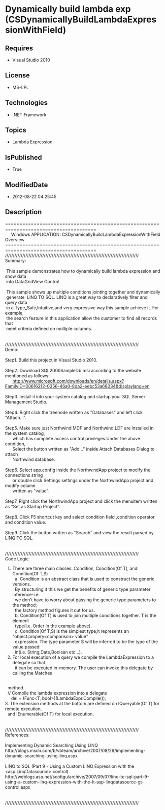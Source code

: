 # Dynamically build lambda exp (CSDynamicallyBuildLambdaExpressionWithField)
## Requires
* Visual Studio 2010
## License
* MS-LPL
## Technologies
* .NET Framework
## Topics
* Lambda Expression
## IsPublished
* True
## ModifiedDate
* 2012-08-22 04:25:45
## Description
======================================================================================<br>
&nbsp; &nbsp; &nbsp;Windows APPLICATION: CSDynamicallyBuildLambdaExpressionWithField Overview &nbsp; &nbsp; &nbsp; &nbsp; &nbsp; &nbsp; &nbsp; &nbsp; &nbsp; &nbsp; &nbsp; &nbsp;<br>
======================================================================================<br>
//////////////////////////////////////////////////////////////////////////////////////<br>
Summary:<br>
<br>
&nbsp;This sample demonstrates how to dynamically build lambda expression and show data
<br>
&nbsp;into DataGridView Control.<br>
<br>
&nbsp;This sample shows up multiple conditions jointing together and dynamically <br>
&nbsp;generate &nbsp;LINQ TO SQL. LINQ is a great way to declaratively filter and query data
<br>
&nbsp;in a Type_Safe,Intuitive,and very expressive way.this sample achieve it. For example,<br>
&nbsp;the search feature in this application allow the customer to find all records that
<br>
&nbsp;meet criteria defined on multiple columns.<br>
<br>
&nbsp; <br>
//////////////////////////////////////////////////////////////////////////////////////<br>
Demo:<br>
<br>
Step1. Build this project in Visual Studio 2010. <br>
<br>
Step2. Download SQL2000SampleDb.msi according to the website mentioned as follows:<br>
&nbsp; &nbsp; &nbsp; http://www.microsoft.com/downloads/en/details.aspx?FamilyID=06616212-0356-46a0-8da2-eebc53a68034&displaylang=en<br>
&nbsp; &nbsp; &nbsp;<br>
Step3. Install it into your system catalog and startup your SQL Server Management Studio.<br>
<br>
Step4. Right click the treenode written as &quot;Databases&quot; and left click &quot;Attach...&quot;.<br>
<br>
Step5. Make sure just Northwind.MDF and Northwind.LDF are installed in the system catalog,<br>
&nbsp; &nbsp; &nbsp; which has complete access control privileges.Under the above condition,<br>
&nbsp; &nbsp; &nbsp; Select the button written as &quot;Add...&quot; inside Attach Databases Dialog to attach
<br>
&nbsp; &nbsp; &nbsp; Northwind database. <br>
<br>
Step6. Select app.config inside the NorthwindApp project to modify the connections string
<br>
&nbsp; &nbsp; &nbsp; or double click Settings.settings under the NorthwindApp project and modify column<br>
&nbsp; &nbsp; &nbsp; written as &quot;value&quot;.<br>
<br>
Step7. Right click the NorthwindApp project and click the menuitem written as &quot;Set as Startup Project&quot;.<br>
<br>
Step8. Click F5 shortcut key and select condition field ,condition operator and condition value.<br>
<br>
Step9. Click the button written as &quot;Search&quot; and view the result parsed by LINQ TO SQL.<br>
<br>
<br>
//////////////////////////////////////////////////////////////////////////////////////<br>
Code Logic:<br>
1. There are three main classes: Condition, Condition(Of T), and Condition(Of T,S)<br>
&nbsp; a. Condition is an abstract class that is used to construct the generic versions.<br>
&nbsp; By structuring it this we get the benefits of generic type parameter inference-i.e.<br>
&nbsp; we don't have to worry about passing the generic type parameters to the method;<br>
&nbsp; the factory method figures it out for us.<br>
&nbsp; b. Condition(Of T) is used to join multiple conditions together. T is the element<br>
&nbsp; type(i.e. Order in the example above).<br>
&nbsp; c. Condition(Of T,S) is the simplest type;it represents an &quot;object.propery&lt;comparison&gt; value&quot;<br>
&nbsp; expression. The type parameter S will be inferred to be the type of the value passed<br>
&nbsp; in(i.e. String,Date,Boolean etc...).<br>
2. For local execution of a query we compile the LambdaExpression to a delegate so that<br>
&nbsp; it can be executed in-memory. The user can invoke this delegate by calling the Matches
<br>
&nbsp; method.<br>
&nbsp; // Compile the lambda expression into a delegate<br>
&nbsp;&nbsp;&nbsp;&nbsp;&nbsp;del = (Func&lt;T, bool&gt;)(LambdaExpr.Compile());<br>
3. The extension methods at the bottom are defined on IQueryable(Of T) for remote execution,<br>
&nbsp; and IEnumerable(Of T) for local execution.<br>
<br>
<br>
//////////////////////////////////////////////////////////////////////////////////////<br>
References:<br>
<br>
Implementing Dynamic Searching Using LINQ <br>
http://blogs.msdn.com/b/vbteam/archive/2007/08/29/implementing-dynamic-searching-using-linq.aspx<br>
<br>
LINQ to SQL (Part 9 - Using a Custom LINQ Expression with the &lt;asp:LinqDatasource&gt; control)
<br>
http://weblogs.asp.net/scottgu/archive/2007/09/07/linq-to-sql-part-9-using-a-custom-linq-expression-with-the-lt-asp-linqdatasource-gt-control.aspx<br>
<br>
<br>
//////////////////////////////////////////////////////////////////////////////////////<br>
